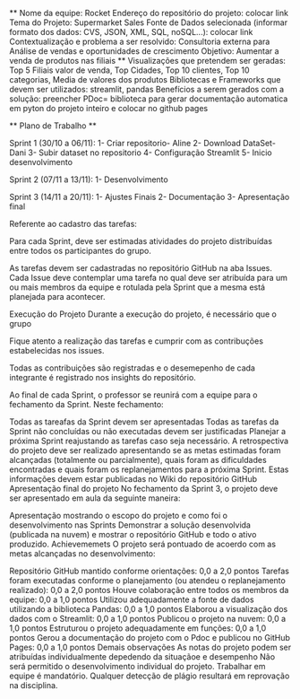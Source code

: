 ** Nome da equipe: Rocket
Endereço do repositório do projeto: colocar link
Tema do Projeto: Supermarket Sales
Fonte de Dados selecionada (informar formato dos dados: CVS, JSON, XML, SQL, noSQL...):  colocar link
Contextualização e problema a ser resolvido: Consultoria externa para Análise de vendas e oportunidades de crescimento
Objetivo: Aumentar a venda de produtos nas filiais
** Visualizações que pretendem ser geradas: Top 5 Filiais valor de venda, Top Cidades, Top 10 clientes, Top 10 categorias, Media de valores dos produtos
Bibliotecas e Frameworks que devem ser utilizados: streamlit, pandas
Benefícios a serem gerados com a solução: preencher
PDoc= biblioteca para gerar documentação automatica em pyton do projeto inteiro e colocar no github pages

** Plano de Trabalho **

Sprint 1 (30/10 a 06/11): 
1- Criar repositorio- Aline 
2- Download DataSet- Dani 
3- Subir dataset no repositorio 
4- Configuração Streamlit
5- Inicio desenvolvimento

Sprint 2 (07/11 a 13/11):
1- Desenvolvimento

Sprint 3 (14/11 a 20/11): 
1- Ajustes Finais
2- Documentação
3- Apresentação final

Referente ao cadastro das tarefas:

Para cada Sprint, deve ser estimadas atividades do projeto distribuídas entre todos os participantes do grupo.

As tarefas devem ser cadastradas no repositório GitHub na aba Issues. Cada Issue deve contemplar uma tarefa no qual deve ser atribuída para um ou mais membros da equipe e rotulada pela Sprint que a mesma está planejada para acontecer.

Execução do Projeto
Durante a execução do projeto, é necessário que o grupo

Fique atento a realização das tarefas e cumprir com as contribuções estabelecidas nos issues.

Todas as contribuições são registradas e o desemepenho de cada integrante é registrado nos insights do repositório.

Ao final de cada Sprint, o professor se reunirá com a equipe para o fechamento da Sprint. Neste fechamento:

Todas as tareafas da Sprint devem ser apresentadas
Todas as tarefas da Sprint não concluídas ou não executadas devem ser justificadas
Planejar a próxima Sprint reajustando as tarefas caso seja necessário.
A retrospectiva do projeto deve ser realizado apresentando se as metas estimadas foram alcançadas (totalmente ou parcialmente), quais foram as dificuldades encontradas e quais foram os replanejamentos para a próxima Sprint. Estas informações devem estar publicadas no Wiki do repositório GitHub
Apresentação final do projeto
No fechamento da Sprint 3, o projeto deve ser apresentado em aula da seguinte maneira:

Apresentação mostrando o escopo do projeto e como foi o desenvolvimento nas Sprints
Demonstrar a solução desenvolvida (publicada na nuvem) e mostrar o repositório GitHub e todo o ativo produzido.
Achievememets
O projeto será pontuado de acoerdo com as metas alcançadas no desenvolvimento:

Repositório GitHub mantido conforme orientações: 0,0 a 2,0 pontos
Tarefas foram executadas conforme o planejamento (ou atendeu o replanejamento realizado): 0,0 a 2,0 pontos
Houve colaboração entre todos os membros da equipe: 0,0 a 1,0 pontos
Utilizou adequadamente a fonte de dados utilizando a biblioteca Pandas: 0,0 a 1,0 pontos
Elaborou a visualização dos dados com o Streamlit: 0,0 a 1,0 pontos
Publicou o projeto na nuvem: 0,0 a 1,0 pontos
Estruturou o projeto adequadamente em funções: 0,0 a 1,0 pontos
Gerou a documentação do projeto com o Pdoc e publicou no GitHub Pages: 0,0 a 1,0 pontos
Demais observações
As notas do projeto podem ser atribuídas individualmente depedendo da situaçãoe e desempenho
Não será permitido o desenvolvimento individual do projeto. Trabalhar em equipe é mandatório.
Qualquer detecção de plágio resultará em reprovação na disciplina.
